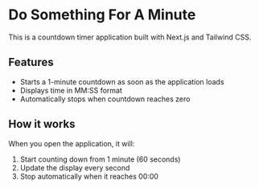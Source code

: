 # Do Something For A Minute

This is a countdown timer application built with Next.js and Tailwind CSS. 

## Features

- Starts a 1-minute countdown as soon as the application loads
- Displays time in MM:SS format
- Automatically stops when countdown reaches zero

## How it works

When you open the application, it will:
1. Start counting down from 1 minute (60 seconds)
2. Update the display every second
3. Stop automatically when it reaches 00:00
